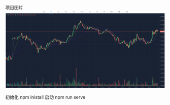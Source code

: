 项目图片
![Image text](https://raw.githubusercontent.com/657797068/tradingview-vuejs-websocket/master/src/assets/images/demo.png)

初始化 
npm inistall
启动 
npm run serve